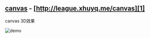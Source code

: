 ## [canvas][1] - [http://league.xhuyq.me/canvas][1]

canvas 3D效果

![demo](demo.gif)

[1]: http://league.xhuyq.me/canvas/
